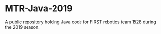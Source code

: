 # MTR-Java-2019
A public repository holding Java code for FIRST robotics team 1528 during the 2019 season.
